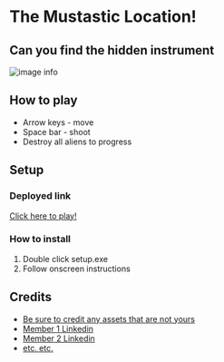 # **The Mustastic Location!** 
## Can you find the hidden instrument

![image info](./screenshot.png)

## How to play

* Arrow keys - move
* Space bar - shoot
* Destroy all aliens to progress

## Setup

### Deployed link

[Click here to play!](https://www.example.com)

### How to install

1. Double click setup.exe
2. Follow onscreen instructions

## Credits

* [Be sure to credit any assets that are not yours](https://www.example.com)
* [Member 1 Linkedin](https://www.linkedin.com)
* [Member 2 Linkedin](https://www.linkedin.com)
* [etc. etc.](https://www.example.com)